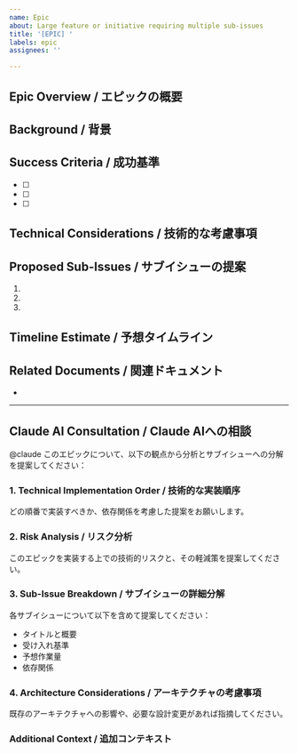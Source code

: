 ```yaml
---
name: Epic
about: Large feature or initiative requiring multiple sub-issues
title: '[EPIC] '
labels: epic
assignees: ''

---
```


## Epic Overview / エピックの概要
<!-- Describe the high-level goal and value of this epic -->

## Background / 背景
<!-- Why is this epic necessary? What problem does it solve? -->

## Success Criteria / 成功基準
<!-- What does success look like? How will we know when this epic is complete? -->
- [ ] 
- [ ] 
- [ ] 

## Technical Considerations / 技術的な考慮事項
<!-- Any technical constraints, dependencies, or architectural decisions -->

## Proposed Sub-Issues / サブイシューの提案
<!-- Initial breakdown - will be refined with Claude's help -->
1. 
2. 
3. 

## Timeline Estimate / 予想タイムライン
<!-- Rough estimate of the timeline -->

## Related Documents / 関連ドキュメント
<!-- Links to design docs, RFCs, or other relevant materials -->
- 

---

## Claude AI Consultation / Claude AIへの相談

@claude このエピックについて、以下の観点から分析とサブイシューへの分解を提案してください：

### 1. Technical Implementation Order / 技術的な実装順序
どの順番で実装すべきか、依存関係を考慮した提案をお願いします。

### 2. Risk Analysis / リスク分析
このエピックを実装する上での技術的リスクと、その軽減策を提案してください。

### 3. Sub-Issue Breakdown / サブイシューの詳細分解
各サブイシューについて以下を含めて提案してください：
- タイトルと概要
- 受け入れ基準
- 予想作業量
- 依存関係

### 4. Architecture Considerations / アーキテクチャの考慮事項
既存のアーキテクチャへの影響や、必要な設計変更があれば指摘してください。

### Additional Context / 追加コンテキスト
<!-- Any additional information that would help Claude provide better suggestions -->